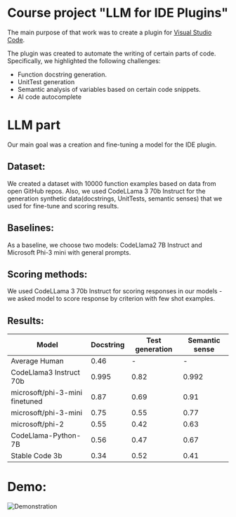 # Course project "LLM for IDE Plugins"

The main purpose of that work was to create a plugin for [Visual Studio Code](https://code.visualstudio.com/).

The plugin was created to automate the writing of certain parts of code. 
Specifically, we highlighted the following challenges:

* Function docstring generation.
* UnitTest generation
* Semantic analysis of variables based on certain code snippets.
* AI code autocomplete 

# LLM part

Our main goal was a creation and fine-tuning a model for the IDE plugin.

## Dataset:

We created a dataset with 10000 function examples based on data from open GitHub 
repos. Also, we used CodeLLama 3 70b Instruct for the generation synthetic data(docstrings, UnitTests, semantic senses)
that we used for fine-tune and scoring results.

## Baselines:

As a baseline, we choose two models: CodeLlama2 7B Instruct and Microsoft Phi-3 mini with 
general prompts.


## Scoring methods:

We used CodeLLama 3 70b Instruct for scoring responses in our models - we asked model to 
score response by criterion with few shot examples.


## Results:


| Model                          | Docstring | Test generation | Semantic sense |
|--------------------------------|-----------|-----------------|----------------|
| Average Human                  | 0.46      | -               | -              |
| CodeLlama3 Instruct 70b        | 0.995     | 0.82            | 0.992          |
| microsoft/phi-3-mini finetuned | 0.87      | 0.69            | 0.91           |
| microsoft/phi-3-mini           | 0.75      | 0.55            | 0.77           |
| microsoft/phi-2                | 0.55      | 0.42            | 0.63           |
| CodeLlama-Python-7B            | 0.56      | 0.47            | 0.67           |
| Stable Code 3b                 | 0.34      | 0.52            | 0.41           |


# Demo:

![Demonstration](https://github.com/GrigoriyPA/LLM-extension/blob/main/demo.gif)